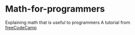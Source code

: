 # Math-for-programmers
Explaining math that is useful to programmers
A tutorial from [freeCodeCamp](https://www.freecodecamp.org/news/beaucarnes/maths-for-programmers--09iy8H6lC)
